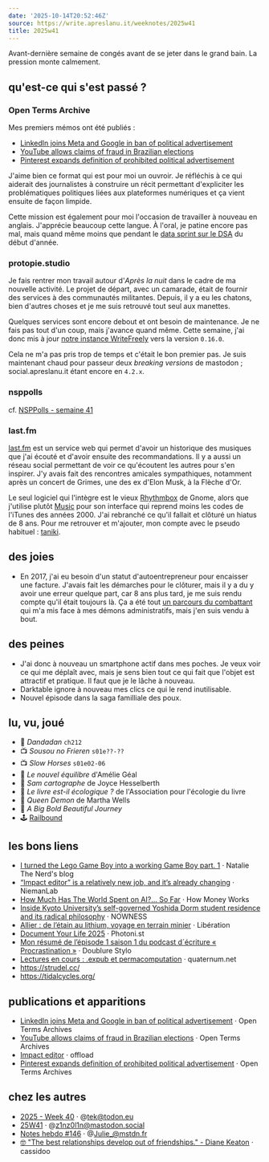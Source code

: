 ```yaml
---
date: '2025-10-14T20:52:46Z'
source: https://write.apreslanu.it/weeknotes/2025w41
title: 2025w41
---
```


Avant-dernière semaine de congés avant de se jeter dans le grand bain. La pression monte calmement.

<!--more-->

## qu'est-ce qui s'est passé ?

### Open Terms Archive

Mes premiers mémos ont été publiés :

- [LinkedIn joins Meta and Google in ban of political advertisement](https://opentermsarchive.org/en/memos/linkedin-joins-meta-and-google-in-ban-of-political-advertisement/)
- [YouTube allows claims of fraud in Brazilian elections](https://opentermsarchive.org/en/memos/youtube-allows-claims-of-fraud-in-brazilian-elections/)
- [Pinterest expands definition of prohibited political advertisement](https://opentermsarchive.org/en/memos/pinterest-expands-definition-of-prohibited-political-advertisement/)

J'aime bien ce format qui est pour moi un ouvroir. Je réfléchis à ce qui aiderait des journalistes à construire un récit permettant d'expliciter les problématiques politiques liées aux plateformes numériques et ça vient ensuite de façon limpide.

Cette mission est également pour moi l'occasion de travailler à nouveau en anglais. J'apprécie beaucoup cette langue. À l'oral, je patine encore pas mal, mais quand même moins que pendant le [data sprint sur le DSA] du début d'année.

[data sprint sur le DSA]: https://medialab.sciencespo.fr/actu/dsa-ad-repository-data-sprint/


### protopie.studio

Je fais rentrer mon travail autour d'*Après la nuit* dans le cadre de ma nouvelle activité. Le projet de départ, avec un camarade, était de fournir des services à des communautés militantes. Depuis, il y a eu les chatons, bien d'autres choses et je me suis retrouvé tout seul aux manettes.

Quelques services sont encore debout et ont besoin de maintenance. Je ne fais pas tout d'un coup, mais j'avance quand même. Cette semaine, j'ai donc mis à jour [notre instance WriteFreely] vers la version `0.16.0`.

[notre instance WriteFreely]: https://write.apreslanu.it

Cela ne m'a pas pris trop de temps et c'était le bon premier pas. Je suis maintenant chaud pour passeur deux *breaking versions* de mastodon ; social.apreslanu.it étant encore en `4.2.x`.


### nsppolls

cf. [NSPPolls - semaine 41](https://write.apreslanu.it/offload/nsppolls-semaine-41)


### last.fm

[last.fm] est un service web qui permet d'avoir un historique des musiques que j'ai écouté et d'avoir ensuite des recommandations. Il y a aussi un réseau social permettant de voir ce qu'écoutent les autres pour s'en inspirer. J'y avais fait des rencontres amicales sympathiques, notamment après un concert de Grimes, une des ex d'Elon Musk, à la Flèche d'Or.

Le seul logiciel qui l'intègre est le vieux [Rhythmbox] de Gnome, alors que j'utilise plutôt [Music] pour son interface qui reprend moins les codes de l'iTunes des années 2000. J'ai rebranché ce qu'il fallait et clôturé un hiatus de 8 ans. Pour me retrouver et m'ajouter, mon compte avec le pseudo habituel : [taniki].

[taniki]: https://www.last.fm/user/taniki
[last.fm]: https://last.fm
[Rhythmbox]: https://flathub.org/en/apps/org.gnome.Rhythmbox3
[Music]: https://apps.gnome.org/Music/


## des joies

- En 2017, j'ai eu besoin d'un statut d'autoentrepreneur pour encaisser une facture. J'avais fait les démarches pour le clôturer, mais il y a du y avoir une erreur quelque part, car 8 ans plus tard, je me suis rendu compte qu'il était toujours là. Ça a été tout [un parcours du combattant] qui m'a mis face à mes démons administratifs, mais j'en suis vendu à bout.

[un parcours du combattant]: https://social.apreslanu.it/@tk/115344850341362240


## des peines

- J'ai donc à nouveau un smartphone actif dans mes poches. Je veux voir ce qui me déplaît avec, mais je sens bien tout ce qui fait que l'objet est attractif et pratique. Il faut que je le lâche à nouveau.
- Darktable ignore à nouveau mes clics ce qui le rend inutilisable.
- Nouvel épisode dans la saga familliale des poux.


## lu, vu, joué

- 📖 *Dandadan* `ch212`
- 📺 *Sousou no Frieren* `s01e??-??`
- 📺 *Slow Horses* `s01e02-06`
- 📕 *Le nouvel équilibre* d'Amélie Géal
- 📕 *Sam cartographe* de Joyce Hesselberth
- 📕 *Le livre est-il écologique ?* de l'Association pour l'écologie du livre
- 📖 *Queen Demon* de Martha Wells
- 🎥 *A Big Bold Beautiful Journey*
- 🕹️ [Railbound](https://afterburn.games/railbound/)

## les bons liens

- [I turned the Lego Game Boy into a working Game Boy part. 1](https://blog.nataliethenerd.com/i-turned-the-lego-game-boy-into-a-working-game-boy-part-1/) · Natalie The Nerd's blog
- [“Impact editor” is a relatively new job, and it’s already changing](https://www.niemanlab.org/2025/10/impact-editor-is-a-relatively-new-job-and-its-already-changing/) · NiemanLab
- [How Much Has The World Spent on AI?... So Far](https://www.youtube.com/watch?v=fwD9EnCzujM) · How Money Works
- [Inside Kyoto University’s self-governed Yoshida Dorm student residence and its radical philosophy](https://www.youtube.com/watch?v=RcZjvTbC8r0) · NOWNESS
- [Allier : de l’étain au lithium, voyage en terrain minier](https://www.liberation.fr/environnement/dans-lallier-le-lithium-en-ligne-de-mine-20251008_XGYOUARHERAL5DSPKGWQTDWX64/) · Libération
- [Document Your Life 2025](https://photoni.st/index.php/2025/10/09/document-your-life-2025/) · Photoni.st
- [Mon résumé de l&rsquo;épisode 1 saison 1 du podcast d´écriture « Procrastination »](https://doublurestylo.com/2025/10/10/mon-resume-de-lepisode-1-saison-1-du-podcast-decriture-procrastination/) · Doublure Stylo
- [Lectures en cours : .expub et permacomputation](https://www.quaternum.net/2025/10/10/lectures-en-cours-.expub-et-permacomputation/) · quaternum.net
- https://strudel.cc/
- https://tidalcycles.org/

## publications et apparitions

- [LinkedIn joins Meta and Google in ban of political advertisement](https://opentermsarchive.org/en/memos/linkedin-joins-meta-and-google-in-ban-of-political-advertisement/) · Open Terms Archives
- [YouTube allows claims of fraud in Brazilian elections](https://opentermsarchive.org/en/memos/youtube-allows-claims-of-fraud-in-brazilian-elections/) · Open Terms Archives
- [Impact editor](https://write.apreslanu.it/offload/impact-editor) · offload
- [Pinterest expands definition of prohibited political advertisement](https://opentermsarchive.org/en/memos/pinterest-expands-definition-of-prohibited-political-advertisement/) · Open Terms Archives

## chez les autres

- [2025 - Week 40](https://maynier.eu/notes/202540/) · @tek@todon.eu
- [25W41](https://z1nz0l1n.com/25w41/) · @z1nz0l1n@mastodon.social
- [Notes hebdo #146](https://juliebrillet.fr/2025/2025_notes_146/) · @Julie_@mstdn.fr
- [🤓 "The best relationships develop out of friendships." - Diane Keaton](https://buttondown.com/cassidoo/archive/the-best-relationships-develop-out-of-friendships/) · cassidoo